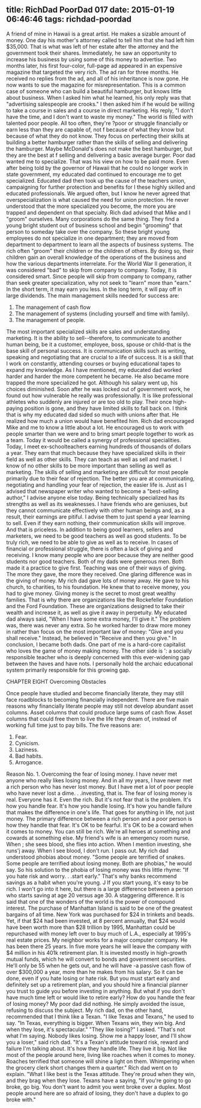 title: RichDad PoorDad 017
date: 2015-01-19 06:46:46
tags: richdad-poordad
---

A friend of mine in Hawaii is a great artist. He makes a sizable amount of money. One day his mother's attorney called to tell him that she had left him $35,000. That is what was left of her estate after the attorney and the government took their shares.  Immediately, he saw an opportunity to increase his business by using some of this money to advertise. Two months later, his first four-color, full-page ad appeared in an expensive magazine that targeted the very rich. The ad ran for three months.  He received no replies from the ad, and all of his inheritance is now gone. He now wants to sue the magazine for misrepresentation.
This is a common case of someone who can build a beautiful hamburger, but knows little about business. When I asked him what he learned, his only reply was that "advertising salespeople are crooks." I then asked him if he would be willing to take a course in sales and a course in direct marketing. His reply, "I don't have the time, and I don't want to waste my money."
The world is filled with talented poor people. All too often, they're ?poor or struggle financially or earn less than they are capable of, not      f because of what they know but because of what they do not know. They focus on perfecting their skills at building a better hamburger rather than the skills of selling and delivering the hamburger. Maybe McDonald's does not make the best hamburger, but they are the best at  f selling and delivering a basic average burger.
Poor dad wanted me to specialize. That was his view on how to be paid more. Even after being told by the governor of Hawaii that he could no longer work in state government, my educated dad continued to encourage me to get specialized. Educated dad then took up the cause of the teachers union, campaigning for further protection and benefits for I these highly skilled and educated professionals. We argued often, but I know he never agreed that overspecialization is what caused the need for union protection. He never understood that the more specialized you become, the more you are trapped and dependent on that specialty.
Rich dad advised that Mike and I "groom" ourselves. Many corporations do the same thing. They find a young bright student out of business school and begin "grooming" that person to someday take over the company.  So these bright young employees do not specialize in one department; they are moved from department to department to learn all the aspects of business systems. The rich often "groom" their children or the children of others.  By doing so, their children gain an overall knowledge of the operations of the business and how the various departments interrelate.
For the World War II generation, it was considered "bad" to skip from company to company. Today, it is considered smart.  Since people will skip from company to company, rather than seek greater specialization, why not seek to "learn" more than "earn." In the short term, it may earn you less.  In the long term, it will pay off in large dividends.
The main management skills needed for success are:

1. The management of cash flow
2. The management of systems (including yourself and time with family).
3. The management of people.

The most important specialized skills are sales and understanding marketing. It is the ability to sell--therefore, to communicate to another human being, be it a customer, employee, boss, spouse or child-that is the base skill of personal success. It is communication skills such as writing, speaking and negotiating that are crucial to a life of success. It is a skill that I work on constantly, attending courses or buying educational tapes to expand my knowledge.
As I have mentioned, my educated dad worked harder and harder the more competent he became. He also became more trapped the more specialized he got. Although his salary went up, his choices diminished. Soon after he was locked out of government work, he found out how vulnerable he really was professionally. It is like professional athletes who suddenly are injured or are too old to play. Their once high-paying position is gone, and they have limited skills to fall back on. I think that is why my educated dad sided so much with unions after that. He realized how much a union would have benefited him.
Rich dad encouraged Mike and me to know a little about a lot. He encouraged us to work with people smarter than we were and to bring smart people together to work as a team. Today it would be called a synergy of professional specialities.
Today, I meet ex-schoolteachers earning hundreds of thousands of dollars a year. They earn that much because they have specialized skills in their field as well as other skills. They can teach as well as sell and market. I know of no other skills to be more important than selling as well as marketing. The skills of selling and marketing are difficult for most people primarily due to their fear of rejection. The better you are at communicating, negotiating and handling your fear of rejection, the easier life is. Just as I advised that newspaper writer who wanted to become a "best-selling author," I advise anyone else today.  Being technically specialized has its strengths as well as its weaknesses.  I have friends who are geniuses, but they cannot communicate effectively with other human beings and, as a result, their earnings are pitiful.  I advise them to just spend a year learning to sell. Even if they earn nothing, their communication skills will improve. And that is priceless.
In addition to being good learners, sellers and marketers, we need to be good teachers as well as good students. To be truly rich, we need to be able to give as well as to receive. In cases of financial or professional struggle, there is often a lack of giving and receiving. I know many people who are poor because they are neither good students nor good teachers.
Both of my dads were generous men. Both made it a practice to give first. Teaching was one of their ways of giving. The more they gave, the more they received. One glaring difference was in the giving of money. My rich dad gave lots of money away. He gave to his church, to charities, to his foundation. He knew that to receive money, you had to give money. Giving money is the secret to most great wealthy families. That is why there are organizations like the Rockefeller Foundation and the Ford Foundation. These are organizations designed to take their wealth and increase it, as well as give it away in perpetuity.
My educated dad always said, "When I have some extra money, I'll give it." The problem was, there was never any extra. So he worked harder to draw more money in rather than focus on the most important law of money: "Give and you shall receive." Instead, he believed in "Receive and then you give."
In conclusion, I became both dads.  One part of me is a hard-core capitalist who loves the game of money making money. The other side is ': a socially responsible teacher who is deeply concerned with this ever-widening gap between the haves and have nots. I personally hold the archaic educational system primarily responsible for this growing gap.

CHAPTER EIGHT
Overcoming Obstacles

Once people have studied and become financially literate, they may still face roadblocks to becoming financially independent. There are five main reasons why financially literate people may still not develop abundant asset columns. Asset columns that could produce large sums of cash flow. Asset columns that could free them to live the life they dream of, instead of working full time just to pay bills. The five reasons are:
1. Fear.
2. Cynicism.
3. Laziness.
4. Bad habits.
5. Arrogance.

Reason No. 1. Overcoming the fear of losing money. I have never met anyone who really likes losing money. And in all my years, I have never met a rich person who has never lost money. But I have met a lot of poor people who have never lost a dime. . .investing, that is.
The fear of losing money is real. Everyone has it. Even the rich. But it's not fear that is the problem. It's how you handle fear. It's how you handle losing.  It's how you handle failure that makes the difference in one's life. That goes for anything in life, not just money. The primary difference between a rich person and a poor person is how they handle that fear.
It's OK to be fearful. It's OK to be a coward when it comes to money. You can still be rich. We're all heroes at something and cowards at something else. My friend's wife is an emergency room nurse. When ; she sees blood, she flies into action. When I mention investing, she runs'j away. When I see blood, I don't run.  I pass out. My rich dad understood phobias about money.  "Some people are terrified of snakes. Some people are terrified about losing money. Both are phobias," he would say. So his solution to the phobia of losing money was this little rhyme: "If you hate risk and worry. . .start early."
That's why banks recommend savings as a habit when you're young. J If you start young, it's easy to be rich. I won't go into it here, but there is a large difference between a person who starts saving at age 20 versus age 30. A staggering difference.
It is said that one of the wonders of the world is the power of compound interest. The purchase of Manhattan Island is said to be one of the greatest bargains of all time. New York was purchased for $24 in trinkets and beads. Yet, if that $24 had been invested, at 8 percent annually, that $24 would have been worth more than $28 trillion by 1995, Manhattan could be repurchased with money left over to buy much of L.A., especially at 1995's real estate prices.
My neighbor works for a major computer company. He has been there 25 years. In five more years he will leave the company with $4 million in his 401k retirement plan. It is invested mostly in high-growth mutual funds, which he will convert to bonds and government securities. He'll only be 55 when he gets out, and he will have -a passive cash flow of over $300,000 a year, more than he makes from his salary.  So it can be done, even if you hate losing or hate risk. But you must start early and definitely set up a retirement plan, and you should hire a financial planner you trust to guide you before investing in anything.
But what if you don't have much time left or would like to retire early? How do you handle the fear of losing money?
My poor dad did nothing. He simply avoided the issue, refusing to discuss the subject.
My rich dad, on the other hand, recommended that I think like a Texan.  "I like Texas and Texans," he used to say.  "In Texas, everything is bigger. When Texans win, they win big. And when they lose, it's spectacular."
"They like losing?" I asked.
"That's not what I'm saying. Nobody likes losing. Show me a happy loser, and I'll show you a loser," said rich dad. "It's a Texan's attitude toward risk, reward and failure I'm talking about. It's how they handle life. They live it big. Not like most of the people around here, living like roaches when it comes to money. Roaches terrified that someone will shine a light on them. Whimpering when the grocery clerk short changes them a quarter."
Rich dad went on to explain.
"What I like best is the Texas attitude. They're proud when they win, and they brag when they lose. Texans have a saying, "If you're going to go broke, go big. You don't want to admit you went broke over a duplex. Most people around here are so afraid of losing, they don't have a duplex to go broke with."
